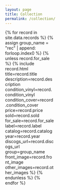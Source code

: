 ```yaml
---
layout: page
title: Collection
permalink: /collection/
---
```


<script src="https://code.jquery.com/jquery-3.6.0.min.js"></script>
<link href="https://cdn.jsdelivr.net/npm/lightbox2@2/dist/css/lightbox.min.css" rel="stylesheet" />
<script src="https://cdn.jsdelivr.net/npm/lightbox2@2/dist/js/lightbox.min.js"></script>

<div style="display: grid; grid-template-columns: repeat(auto-fill, minmax(160px, 1fr)); gap: 12px;">
  {% for record in site.data.records %}
    {% assign group_name = "rec" | append: forloop.index0 %}
    {% unless record.for_sale %}
    {% include record.html
      title=record.title
      description=record.description
      condition_vinyl=record.condition_vinyl
      condition_cover=record.condition_cover
      price=record.price
      sold=record.sold
      for_sale=record.for_sale
      label=record.label
      catalog=record.catalog
      year=record.year
      discogs_url=record.discogs_url
      group=group_name
      front_image=record.front_image
      other_images=record.other_images
    %}
    {% endunless %}
  {% endfor %}
</div>
